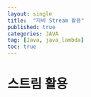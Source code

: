 ```yaml
---
layout: single
title:  "자바 Stream 활용"
published: true
categories: JAVA
tag: [Java, java_lambda]
toc: true
---
```


# 스트림 활용


